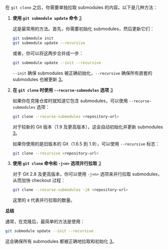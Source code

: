 在 `git clone` 之后，你需要单独拉取 submodules 的内容。以下是几种方法：

1.  **使用 `git submodule update` 命令** [3](https://phoenixnap.com/kb/git-clone-submodule)

    这是最常用的方法。首先，你需要初始化 submodules，然后更新它们：

    ```bash
    git submodule init
    git submodule update --recursive
    ```

    或者，你可以将这两步合并成一步：

    ```bash
    git submodule update --init --recursive
    ```

    `--init` 确保 submodules 被正确初始化，`--recursive` 确保所有嵌套的 submodules 也被更新 [3](https://phoenixnap.com/kb/git-clone-submodule)。

2.  **在 `git clone` 时使用 `--recurse-submodules` 选项** [3](https://phoenixnap.com/kb/git-clone-submodule)

    如果你在克隆仓库时就知道它包含 submodules，可以使用 `--recurse-submodules` 选项：

    ```bash
    git clone --recurse-submodules <repository-url>
    ```

    对于较新的 Git 版本（1.9 及更高版本），这会自动初始化并更新 submodules [3](https://phoenixnap.com/kb/git-clone-submodule)。

    如果你使用的是旧版本的 Git（1.6.5 到 1.9），可以使用 `--recursive` 标志：

    ```bash
    git clone --recursive <repository-url>
    ```

3.  **使用 `git clone` 命令和 `-j<n>` 选项并行拉取** [3](https://phoenixnap.com/kb/git-clone-submodule)

    对于 Git 2.8 及更高版本，你可以使用 `-j<n>` 选项来并行拉取 submodules，从而加快 checkout 过程：

    ```bash
    git clone --recurse-submodules -j8 <repository-url>
    ```

    这里的 `8` 代表并行拉取的数量。

**总结**

通常，在克隆后，最简单的方法是使用：

```bash
git submodule update --init --recursive
```

这会确保所有 submodules 都被正确地拉取和初始化 [3](https://phoenixnap.com/kb/git-clone-submodule)。
